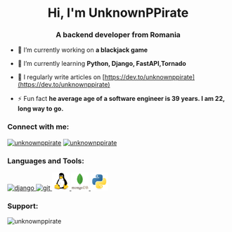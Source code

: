 <h1 align="center">Hi, I'm UnknownPPirate</h1>
<h3 align="center">A backend developer from Romania</h3>

- 🔭 I’m currently working on **a blackjack game**

- 🌱 I’m currently learning **Python, Django, FastAPI,Tornado**

- 📝 I regularly write articles on [https://dev.to/unknownppirate](https://dev.to/unknownppirate)

- ⚡ Fun fact **he average age of a software engineer is 39 years. I am 22, long way to go.**

<h3 align="left">Connect with me:</h3>
<p align="left">
<a href="https://dev.to/unknownppirate" target="blank"><img align="center" src="https://raw.githubusercontent.com/rahuldkjain/github-profile-readme-generator/master/src/images/icons/Social/devto.svg" alt="unknownppirate" height="30" width="40" /></a>
<a href="https://kaggle.com/unknownppirate" target="blank"><img align="center" src="https://raw.githubusercontent.com/rahuldkjain/github-profile-readme-generator/master/src/images/icons/Social/kaggle.svg" alt="unknownppirate" height="30" width="40" /></a>
</p>

<h3 align="left">Languages and Tools:</h3>
<p align="left"> <a href="https://www.djangoproject.com/" target="_blank" rel="noreferrer"> <img src="https://cdn.worldvectorlogo.com/logos/django.svg" alt="django" width="40" height="40"/> </a> <a href="https://git-scm.com/" target="_blank" rel="noreferrer"> <img src="https://www.vectorlogo.zone/logos/git-scm/git-scm-icon.svg" alt="git" width="40" height="40"/> </a> <a href="https://www.linux.org/" target="_blank" rel="noreferrer"> <img src="https://raw.githubusercontent.com/devicons/devicon/master/icons/linux/linux-original.svg" alt="linux" width="40" height="40"/> </a> <a href="https://www.mongodb.com/" target="_blank" rel="noreferrer"> <img src="https://raw.githubusercontent.com/devicons/devicon/master/icons/mongodb/mongodb-original-wordmark.svg" alt="mongodb" width="40" height="40"/> </a> <a href="https://www.python.org" target="_blank" rel="noreferrer"> <img src="https://raw.githubusercontent.com/devicons/devicon/master/icons/python/python-original.svg" alt="python" width="40" height="40"/> </a> </p>

<h3 align="left">Support:</h3>
<p><a href="https://www.buymeacoffee.com/unknownppirate"> <img align="left" src="https://cdn.buymeacoffee.com/buttons/v2/default-yellow.png" height="50" width="210" alt="unknownppirate" /></a></p><br><br>

